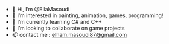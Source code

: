 - 👋 Hi, I’m @EllaMasoudi
- 👀 I’m interested in painting, animation, games, programming!
- 🌱 I’m currently learning C# and C++
- 💞️ I’m looking to collaborate on game projects
- 📫 contact me : elham.masoudi87@gmail.com

